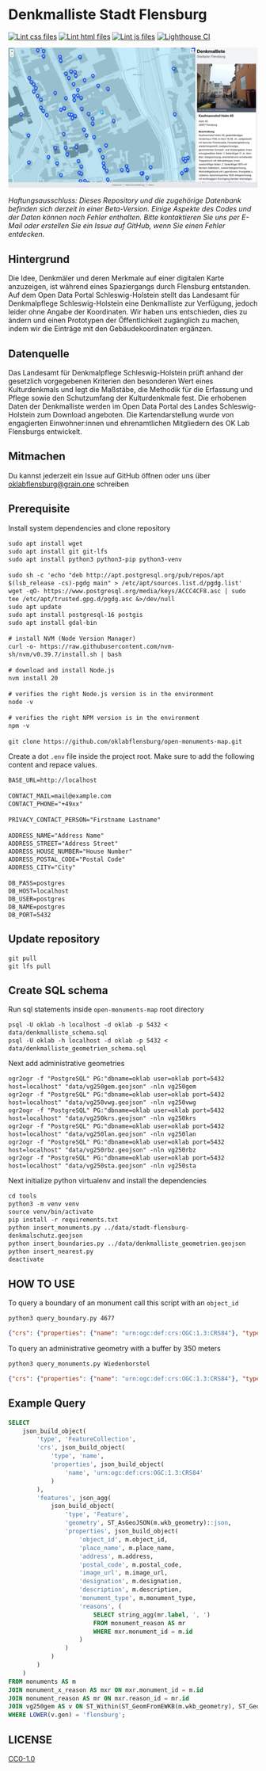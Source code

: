 # Denkmalliste Stadt Flensburg

[![Lint css files](https://github.com/oklabflensburg/open-monuments-map/actions/workflows/lint-css.yml/badge.svg)](https://github.com/oklabflensburg/open-monuments-map/actions/workflows/lint-css.yml)
[![Lint html files](https://github.com/oklabflensburg/open-monuments-map/actions/workflows/lint-html.yml/badge.svg)](https://github.com/oklabflensburg/open-monuments-map/actions/workflows/lint-html.yml)
[![Lint js files](https://github.com/oklabflensburg/open-monuments-map/actions/workflows/lint-js.yml/badge.svg)](https://github.com/oklabflensburg/open-monuments-map/actions/workflows/lint-js.yml)
[![Lighthouse CI](https://github.com/oklabflensburg/open-monuments-map/actions/workflows/lighthouse.yml/badge.svg)](https://github.com/oklabflensburg/open-monuments-map/actions/workflows/lighthouse.yml)


![Denkmalliste Stadt Flensburg](https://raw.githubusercontent.com/oklabflensburg/open-monuments-map/main/screenshot_denkmalschutzliste.jpg)

_Haftungsausschluss: Dieses Repository und die zugehörige Datenbank befinden sich derzeit in einer Beta-Version. Einige Aspekte des Codes und der Daten können noch Fehler enthalten. Bitte kontaktieren Sie uns per E-Mail oder erstellen Sie ein Issue auf GitHub, wenn Sie einen Fehler entdecken._


## Hintergrund

Die Idee, Denkmäler und deren Merkmale auf einer digitalen Karte anzuzeigen, ist während eines Spaziergangs durch Flensburg entstanden. Auf dem Open Data Portal Schleswig-Holstein stellt das Landesamt für Denkmalpflege Schleswig-Holstein eine Denkmalliste zur Verfügung, jedoch leider ohne Angabe der Koordinaten. Wir haben uns entschieden, dies zu ändern und einen Prototypen der Öffentlichkeit zugänglich zu machen, indem wir die Einträge mit den Gebäudekoordinaten ergänzen.


## Datenquelle

Das Landesamt für Denkmalpflege Schleswig-Holstein prüft anhand der gesetzlich vorgegebenen Kriterien den besonderen Wert eines Kulturdenkmals und legt die Maßstäbe, die Methodik für die Erfassung und Pflege sowie den Schutzumfang der Kulturdenkmale fest. Die erhobenen Daten der Denkmalliste werden im Open Data Portal des Landes Schleswig-Holstein zum Download angeboten. Die Kartendarstellung wurde von engagierten Einwohner:innen und ehrenamtlichen Mitgliedern des OK Lab Flensburgs entwickelt.


## Mitmachen

Du kannst jederzeit ein Issue auf GitHub öffnen oder uns über oklabflensburg@grain.one schreiben



## Prerequisite

Install system dependencies and clone repository

```
sudo apt install wget
sudo apt install git git-lfs
sudo apt install python3 python3-pip python3-venv

sudo sh -c 'echo "deb http://apt.postgresql.org/pub/repos/apt $(lsb_release -cs)-pgdg main" > /etc/apt/sources.list.d/pgdg.list'
wget -qO- https://www.postgresql.org/media/keys/ACCC4CF8.asc | sudo tee /etc/apt/trusted.gpg.d/pgdg.asc &>/dev/null
sudo apt update
sudo apt install postgresql-16 postgis
sudo apt install gdal-bin

# install NVM (Node Version Manager)
curl -o- https://raw.githubusercontent.com/nvm-sh/nvm/v0.39.7/install.sh | bash

# download and install Node.js
nvm install 20

# verifies the right Node.js version is in the environment
node -v

# verifies the right NPM version is in the environment
npm -v

git clone https://github.com/oklabflensburg/open-monuments-map.git
```

Create a dot `.env` file inside the project root. Make sure to add the following content and repace values.

```
BASE_URL=http://localhost

CONTACT_MAIL=mail@example.com
CONTACT_PHONE="+49xx"

PRIVACY_CONTACT_PERSON="Firstname Lastname"

ADDRESS_NAME="Address Name"
ADDRESS_STREET="Address Street"
ADDRESS_HOUSE_NUMBER="House Number"
ADDRESS_POSTAL_CODE="Postal Code"
ADDRESS_CITY="City"

DB_PASS=postgres
DB_HOST=localhost
DB_USER=postgres
DB_NAME=postgres
DB_PORT=5432
```


## Update repository

```
git pull
git lfs pull
```


## Create SQL schema

Run sql statements inside `open-monuments-map` root directory

```
psql -U oklab -h localhost -d oklab -p 5432 < data/denkmalliste_schema.sql
psql -U oklab -h localhost -d oklab -p 5432 < data/denkmalliste_geometrien_schema.sql
```


Next add administrative geometries

```
ogr2ogr -f "PostgreSQL" PG:"dbname=oklab user=oklab port=5432 host=localhost" "data/vg250gem.geojson" -nln vg250gem
ogr2ogr -f "PostgreSQL" PG:"dbname=oklab user=oklab port=5432 host=localhost" "data/vg250vwg.geojson" -nln vg250vwg
ogr2ogr -f "PostgreSQL" PG:"dbname=oklab user=oklab port=5432 host=localhost" "data/vg250krs.geojson" -nln vg250krs
ogr2ogr -f "PostgreSQL" PG:"dbname=oklab user=oklab port=5432 host=localhost" "data/vg250lan.geojson" -nln vg250lan
ogr2ogr -f "PostgreSQL" PG:"dbname=oklab user=oklab port=5432 host=localhost" "data/vg250rbz.geojson" -nln vg250rbz
ogr2ogr -f "PostgreSQL" PG:"dbname=oklab user=oklab port=5432 host=localhost" "data/vg250sta.geojson" -nln vg250sta
```


Next initialize python virtualenv and install the dependencies

```
cd tools
python3 -m venv venv
source venv/bin/activate
pip install -r requirements.txt
python insert_monuments.py ../data/stadt-flensburg-denkmalschutz.geojson
python insert_boundaries.py ../data/denkmalliste_geometrien.geojson
python insert_nearest.py
deactivate
```


## HOW TO USE


To query a boundary of an monument call this script with an `object_id`

```
python3 query_boundary.py 4677
```

```json
{"crs": {"properties": {"name": "urn:ogc:def:crs:OGC:1.3:CRS84"}, "type": "name"}, "features": [{"geometry": {"coordinates": [[[10.473906, 54.268938], [10.474305, 54.268966], [10.474323, 54.268879], [10.473924, 54.26885], [10.473906, 54.268938]]], "type": "Polygon"}, "properties": {"object_id": "4677"}, "type": "Feature"}], "type": "FeatureCollection"}
```


To query an administrative geometry with a buffer by 350 meters

```
python3 query_monuments.py Wiedenborstel
```

```json
{"crs": {"properties": {"name": "urn:ogc:def:crs:OGC:1.3:CRS84"}, "type": "name"}, "features": [{"geometry": {"coordinates": [[[9.737154, 54.041516], [9.736735, 54.042374], [9.736698, 54.042454], [9.73641, 54.04311], [9.735614, 54.04376], [9.735067, 54.044321], [9.734727, 54.044936], [9.734607, 54.045578], [9.734713, 54.046222], [9.735041, 54.046839], [9.735567, 54.047561], [9.736286, 54.048271], [9.740882, 54.051691], [9.741717, 54.052187], [9.743463, 54.053016], [9.74434, 54.053355], [9.745311, 54.053586], [9.746341, 54.053701], [9.749554, 54.053872], [9.751125, 54.054024], [9.753842, 54.054889], [9.754684, 54.055104], [9.755576, 54.055232], [9.756492, 54.055267], [9.757405, 54.05521], [9.759331, 54.05499], [9.760373, 54.054875], [9.764946, 54.056171], [9.765929, 54.056382], [9.766964, 54.056477], [9.76801, 54.056451], [9.769028, 54.056306], [9.775747, 54.054924], [9.777342, 54.05468], [9.778022, 54.054546], [9.781149, 54.053792], [9.781931, 54.053557], [9.782638, 54.05325], [9.783249, 54.05288], [9.784607, 54.051908], [9.784754, 54.051882], [9.785748, 54.051635], [9.786637, 54.051276], [9.787386, 54.050819], [9.787964, 54.050283], [9.788347, 54.04969], [9.788519, 54.049063], [9.788475, 54.048429], [9.788215, 54.047813], [9.787751, 54.047241], [9.7871, 54.046734], [9.785562, 54.04576], [9.783264, 54.043586], [9.782619, 54.043092], [9.781822, 54.042683], [9.7803, 54.042047], [9.779656, 54.040915], [9.779787, 54.040433], [9.779846, 54.040122], [9.779886, 54.039726], [9.78002, 54.039524], [9.780258, 54.039063], [9.780374, 54.038585], [9.780446, 54.03793], [9.780402, 54.037279], [9.780132, 54.036647], [9.779647, 54.036062], [9.779603, 54.036028], [9.779602, 54.035886], [9.779406, 54.035298], [9.779023, 54.034742], [9.777706, 54.033252], [9.777245, 54.032835], [9.777613, 54.031175], [9.777649, 54.030577], [9.777491, 54.029986], [9.777146, 54.029423], [9.776626, 54.028909], [9.77595, 54.028462], [9.775143, 54.028098], [9.774233, 54.027832], [9.771954, 54.027315], [9.77094, 54.027151], [9.769892, 54.027107], [9.768849, 54.027184], [9.767852, 54.02738], [9.76694, 54.027687], [9.766147, 54.028094], [9.765478, 54.028511], [9.763896, 54.028982], [9.763092, 54.028924], [9.762064, 54.028967], [9.762057, 54.028968], [9.761934, 54.028946], [9.760942, 54.028876], [9.759945, 54.028916], [9.758979, 54.029064], [9.758076, 54.029316], [9.757269, 54.029662], [9.756765, 54.029924], [9.756706, 54.029931], [9.754993, 54.029853], [9.754097, 54.029856], [9.753215, 54.029948], [9.746759, 54.030951], [9.742702, 54.031582], [9.741743, 54.031791], [9.740869, 54.032104], [9.740112, 54.032509], [9.7395, 54.032991], [9.739056, 54.033534], [9.738795, 54.034116], [9.738727, 54.034716], [9.738855, 54.035314], [9.739242, 54.036329], [9.739018, 54.03652], [9.738161, 54.037511], [9.738113, 54.037568], [9.73724, 54.038632], [9.736843, 54.039296], [9.736707, 54.039995], [9.736839, 54.040694], [9.737154, 54.041516]]], "type": "Polygon"}, "properties": {"gen": "Wiedenborstel"}, "type": "Feature"}], "type": "FeatureCollection"}
```



## Example Query

```sql
SELECT
    json_build_object(
        'type', 'FeatureCollection',
        'crs', json_build_object(
            'type', 'name',
            'properties', json_build_object(
                'name', 'urn:ogc:def:crs:OGC:1.3:CRS84'
            )
        ),
        'features', json_agg(
            json_build_object(
                'type', 'Feature',
                'geometry', ST_AsGeoJSON(m.wkb_geometry)::json,
                'properties', json_build_object(
                    'object_id', m.object_id,
                    'place_name', m.place_name,
                    'address', m.address,
                    'postal_code', m.postal_code,
                    'image_url', m.image_url,
                    'designation', m.designation,
                    'description', m.description,
                    'monument_type', m.monument_type,
                    'reasons', (
                        SELECT string_agg(mr.label, ', ')
                        FROM monument_reason AS mr
                        WHERE mxr.monument_id = m.id
                    )
                )
            )
        )
    )
FROM monuments AS m
JOIN monument_x_reason AS mxr ON mxr.monument_id = m.id
JOIN monument_reason AS mr ON mxr.reason_id = mr.id
JOIN vg250gem AS v ON ST_Within(ST_GeomFromEWKB(m.wkb_geometry), ST_GeomFromEWKB(v.wkb_geometry))
WHERE LOWER(v.gen) = 'flensburg';
```



## LICENSE

[CC0-1.0](LICENSE)
